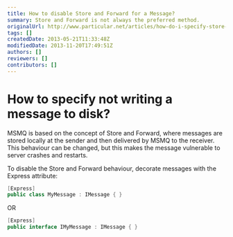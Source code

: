 ```yaml
---
title: How to disable Store and Forward for a Message?
summary: Store and Forward is not always the preferred method.
originalUrl: http://www.particular.net/articles/how-do-i-specify-store-forward-for-a-message
tags: []
createdDate: 2013-05-21T11:33:48Z
modifiedDate: 2013-11-20T17:49:51Z
authors: []
reviewers: []
contributors: []
---
```


How to specify not writing a message to disk?
=============================================

MSMQ is based on the concept of Store and Forward, where messages are stored locally at the sender and then delivered by MSMQ to the receiver. This behaviour can be changed, but this makes the message vulnerable to server crashes and restarts.

To disable the Store and Forward behaviour, decorate messages with the Express attribute:


```C#
[Express]
public class MyMessage : IMessage { }
```

 OR


```C#
[Express]
public interface IMyMessage : IMessage { }
```





